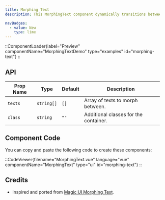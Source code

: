 ```yaml
---
title: Morphing Text
description: This MorphingText component dynamically transitions between an array of text strings, creating a smooth, engaging visual effect.

navBadges:
  - value: New
    type: lime
---
```


::ComponentLoader{label="Preview" componentName="MorphingTextDemo" type="examples" id="morphing-text"}
::

## API

| Prop Name | Type       | Default | Description                           |
| --------- | ---------- | ------- | ------------------------------------- |
| `texts`   | `string[]` | `[]`    | Array of texts to morph between.      |
| `class`   | `string`   | `""`    | Additional classes for the container. |

## Component Code

You can copy and paste the following code to create these components:

::CodeViewer{filename="MorphingText.vue" language="vue" componentName="MorphingText" type="ui" id="morphing-text"}
::

## Credits

- Inspired and ported from [Magic UI Morphing Text](https://magicui.design/docs/components/morphing-text).
